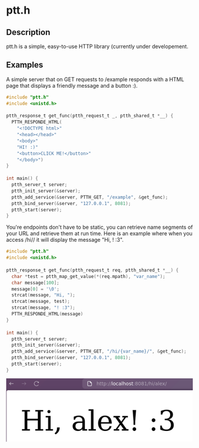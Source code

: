 # ptt.h

## Description
ptt.h is a simple, easy-to-use HTTP library (currently under developement.

## Examples
A simple server that on GET requests to /example responds with a HTML page that displays a friendly message and a button :).

```c
#include "ptt.h"
#include <unistd.h>

ptth_response_t get_func(ptth_request_t _, ptth_shared_t *__) {
  PTTH_RESPONDE_HTML(
    "<!DOCTYPE html>"
    "<head></head>"
    "<body>"
    "HI! :)"
    "<button>CLICK ME!</button>"
    "</body>")
}

int main() {
  ptth_server_t server;
  ptth_init_server(&server);
  ptth_add_service(&server, PTTH_GET, "/example", &get_func);
  ptth_bind_server(&server, "127.0.0.1", 8081);
  ptth_start(server);
}
```
You're endpoints don't have to be static, you can retrieve name segments of your URL and retrieve them at run time. Here is an example where when you access /hi/<name>/ it will display the message "Hi, <name>! :3".
```c
#include "ptt.h"
#include <unistd.h>

ptth_response_t get_func(ptth_request_t req, ptth_shared_t *__) {
  char *test = ptth_map_get_value(*(req.mpath), "var_name");
  char message[100];
  message[0] = '\0';
  strcat(message, "Hi, ");
  strcat(message, test);
  strcat(message, "! :3");
  PTTH_RESPONDE_HTML(message)
}

int main() {
  ptth_server_t server;
  ptth_init_server(&server);
  ptth_add_service(&server, PTTH_GET, "/hi/{var_name}/", &get_func);
  ptth_bind_server(&server, "127.0.0.1", 8081);
  ptth_start(server);
}
```
![example_hi](./plus/hi_alex.png)
